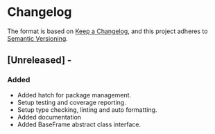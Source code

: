 # Changelog

The format is based on [Keep a Changelog](https://keepachangelog.com/en/1.0.0/), and this project adheres to [Semantic Versioning](https://semver.org/spec/v2.0.0.html).

## [Unreleased] -

### Added
- Added hatch for package management.
- Setup testing and coverage reporting.
- Setup type checking, linting and auto formatting.
- Added documentation
- Added BaseFrame abstract class interface.
